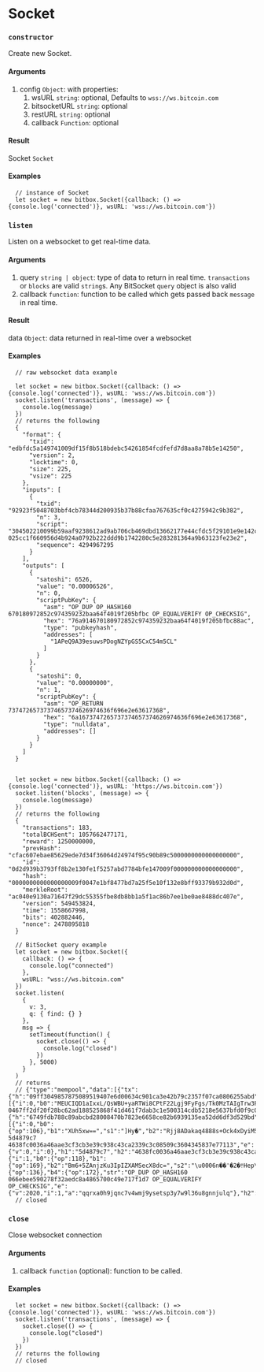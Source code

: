 # Socket

### `constructor`

Create new Socket.

#### Arguments

1.  config `Object`: with properties:
    1.  wsURL `string`: optional, Defaults to `wss://ws.bitcoin.com`
    2.  bitsocketURL `string`: optional
    3.  restURL `string`: optional
    4.  callback `Function`: optional

#### Result

Socket `Socket`

#### Examples

      // instance of Socket
      let socket = new bitbox.Socket({callback: () => {console.log('connected')}, wsURL: 'wss://ws.bitcoin.com'})

### `listen`

Listen on a websocket to get real\-time data.

#### Arguments

1.  query `string | object`: type of data to return in real time. `transactions` or `blocks` are valid `string`s. Any BitSocket `query` object is also valid
2.  callback `function`: function to be called which gets passed back `message` in real time.

#### Result

data `Object`: data returned in real\-time over a websocket

#### Examples

      // raw websocket data example

      let socket = new bitbox.Socket({callback: () => {console.log('connected')}, wsURL: 'wss://ws.bitcoin.com'})
      socket.listen('transactions', (message) => {
        console.log(message)
      })
      // returns the following
      {
        "format": {
          "txid": "edbfdc5a149741009df15f8b518bdebc54261854fcdfefd7d8aa8a78b5e14250",
          "version": 2,
          "locktime": 0,
          "size": 225,
          "vsize": 225
        },
        "inputs": [
          {
            "txid": "92923f5048703bbf4cb78344d200935b37b88cfaa767635cf0c4275942c9b382",
            "n": 3,
            "script": "304502210099b59aaf9238612ad9ab706cb469dbd13662177e44cfdc5f29101e9e142ceb10022018061daf1127544f1b97817f2430b9f9c78efe54b51303c91c723807834e4ece41 025cc1f660956d4b924a0792b222ddd9b1742280c5e283281364a9b63123fe23e2",
            "sequence": 4294967295
          }
        ],
        "outputs": [
          {
            "satoshi": 6526,
            "value": "0.00006526",
            "n": 0,
            "scriptPubKey": {
              "asm": "OP_DUP OP_HASH160 670180972852c974359232baa64f4019f205bfbc OP_EQUALVERIFY OP_CHECKSIG",
              "hex": "76a914670180972852c974359232baa64f4019f205bfbc88ac",
              "type": "pubkeyhash",
              "addresses": [
                "1APeQ9A39esuwsPDogNZYpGS5CxC54m5CL"
              ]
            }
          },
          {
            "satoshi": 0,
            "value": "0.00000000",
            "n": 1,
            "scriptPubKey": {
              "asm": "OP_RETURN 73747265737374657374626974636f696e2e63617368",
              "hex": "6a1673747265737374657374626974636f696e2e63617368",
              "type": "nulldata",
              "addresses": []
            }
          }
        ]
      }


      let socket = new bitbox.Socket({callback: () => {console.log('connected')}, wsURL: 'https://ws.bitcoin.com'})
      socket.listen('blocks', (message) => {
        console.log(message)
      })
      // returns the following
      {
        "transactions": 183,
        "totalBCHSent": 1057662477171,
        "reward": 1250000000,
        "prevHash": "cfac607ebae85629ede7d34f36064d24974f95c90b89c5000000000000000000",
        "id": "0d2d939b3793ff8b2e130fe1f5257abd7784bfe147009f000000000000000000",
        "hash": "0000000000000000009f0047e1bf8477bd7a25f5e10f132e8bff93379b932d0d",
        "merkleRoot": "ac040e9130a71647f29dc55355fbe8db8bb1a5f1ac86b7ee1be0ae8488dc407e",
        "version": 549453824,
        "time": 1558667998,
        "bits": 402882446,
        "nonce": 2478895818
      }

      // BitSocket query example
      let socket = new bitbox.Socket({
        callback: () => {
          console.log("connected")
        },
        wsURL: "wss://ws.bitcoin.com"
      })
      socket.listen(
        {
          v: 3,
          q: { find: {} }
        },
        msg => {
          setTimeout(function() {
            socket.close(() => {
              console.log("closed")
            })
          }, 5000)
        }
      )
      // returns
      // {"type":"mempool","data":[{"tx":{"h":"09ff3049857875089519407e6d00634c901ca3e42b79c2357f07ca0806255abd"},"in":[{"i":0,"b0":"MEUCIQD1aIxxL/QsWBU+yaRTWi8CPtF22Lgj9FyFgs/Tk0MzTAIgTrw3P06CszZYN3hE6AzRSntvutzpgb5YM5ydgQJrWhJB","b1":"BGf/LfIPKLxirRiFJYaPQdRh99qzweUAMUzbUhjlY3v9D5wC61s/OD9pjSj/E1R+rwXdkhYTCGHdAhaCTp1zN+M=","str":"3045022100f5688c712ff42c58153ec9a4535a2f023ed176d8b823f45c8582cfd39343334c02204ebc373f4e82b33658377844e80cd14a7b6fbadce981be58339c9d81026b5a1241 0467ff2df20f28bc62ad188525868f41d461f7dab3c1e500314cdb5218e5637bfd0f9c02eb5b3f383f698d28ff13547eaf05dd9216130861dd0216824e9d7337e3","e":{"h":"6749fdb788c89abcbd28008470b7823e6658ce82b6939135ea52dd6df3d529bd","i":1,"a":"qqrxa0h9jqnc7v4wmj9ysetsp3y7w9l36u8gnnjulq"},"h0":"3045022100f5688c712ff42c58153ec9a4535a2f023ed176d8b823f45c8582cfd39343334c02204ebc373f4e82b33658377844e80cd14a7b6fbadce981be58339c9d81026b5a1241","h1":"0467ff2df20f28bc62ad188525868f41d461f7dab3c1e500314cdb5218e5637bfd0f9c02eb5b3f383f698d28ff13547eaf05dd9216130861dd0216824e9d7337e3"}],"out":[{"i":0,"b0":{"op":106},"b1":"XUh5xw==","s1":"]Hy�","b2":"Rjj8ADakaq4888s+Ock4xDyiM5w8CFCcNgQ0WDfncRM=","s2":"F8�\u00006�j�<��>9�8�<�3�<\bP�6\u00044X7�q\u0013","str":"OP_RETURN 5d4879c7 4638fc0036a46aae3cf3cb3e39c938c43ca2339c3c08509c3604345837e77113","e":{"v":0,"i":0},"h1":"5d4879c7","h2":"4638fc0036a46aae3cf3cb3e39c938c43ca2339c3c08509c3604345837e77113"},{"i":1,"b0":{"op":118},"b1":{"op":169},"b2":"Bm6+5ZAnjzKu3IpIZXAMSecX8dc=","s2":"\u0006n��'�2�܊Hep\fI�\u0017��","b3":{"op":136},"b4":{"op":172},"str":"OP_DUP OP_HASH160 066ebee590278f32aedc8a4865700c49e717f1d7 OP_EQUALVERIFY OP_CHECKSIG","e":{"v":2020,"i":1,"a":"qqrxa0h9jqnc7v4wmj9ysetsp3y7w9l36u8gnnjulq"},"h2":"066ebee590278f32aedc8a4865700c49e717f1d7"}],"_id":"5d4879c8a236c608b89c551e"}]}
      // closed

### `close`

Close websocket connection

#### Arguments

1.  callback `function` (optional): function to be called.

#### Examples

      let socket = new bitbox.Socket({callback: () => {console.log('connected')}, wsURL: 'wss://ws.bitcoin.com'})
      socket.listen('transactions', (message) => {
        socket.close(() => {
          console.log("closed")
        })
      })
      // returns the following
      // closed
